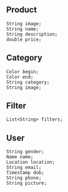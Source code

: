 ## Product

```
String image;
String name;
String description;
double price;
```

## Category

```
Color begin;
Color end;
String category;
String image;
```

## Filter

```
List<String> filters;
```

## User

```
String gender;
Name name;
Location location;
String email;
Timestamp dob;
String phone;
String picture;
```
